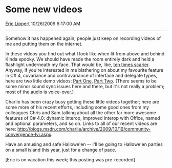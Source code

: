 # Some new videos

[Eric Lippert](https://social.msdn.microsoft.com/profile/Eric%20Lippert) 10/26/2009 6:17:00 AM

-----

Somehow it has happened again; people just keep on recording videos of me and putting them on the internet.

In these videos you find out what I look like when lit from above and behind. Kinda spooky. We should have made the room entirely dark and held a flashlight underneath my face. That would be, like, [ten times scarier](http://xenon.xe.net/inthumor/ih_026.htm). Anyway, if you're interested in me blathering on about my favourite feature in C\# 4, covariance and contravariance of interface and delegate types, here are two little demo videos: [Part One](http://msdn.microsoft.com/en-us/vcsharp/ee672314.aspx), [Part Two](http://msdn.microsoft.com/en-us/vcsharp/ee672319.aspx). (There seems to be some minor sound sync issues here and there, but it's not really a problem; most of the audio is voice-over.)

Charlie has been crazy busy getting these little videos together; here are some more of his recent efforts, including some good ones from my colleagues Chris and Sam talking about all the other far more awesome features of C\# 4.0: dynamic interop, improved interop with Office, named and optional parameters, and so on. Links to all of our recent videos are here: <http://blogs.msdn.com/charlie/archive/2009/10/19/community-convergence-lvi.aspx>.

Have an amusing and safe Hallowe'en -- I'll be going to Hallowe'en parties on a small island this year, just for a change of pace.

\[Eric is on vacation this week; this posting was pre-recorded\]

